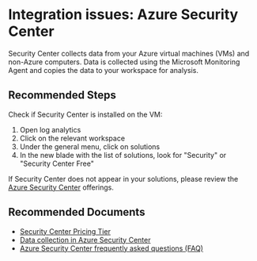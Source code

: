 <properties
pageTitle="Integration issues: Azure Security Center"
description="Integration issues: Azure Security Center"
service="microsoft.operationalinsights"
symptomID=""
infoBubbleText=""
resource="operationalinsightsaccounts"
authors="Yanivsh"
authoralias="fifa1111"
selfHelpType="generic"
supportTopicIds="32612471"
productPesIds="15725"
cloudEnvironments="Public, Fairfax"
articleId = "operationalinsights-generalloganalytics-integrationissuesazuresecuritycenter"
/>

# Integration issues: Azure Security Center
Security Center collects data from your Azure virtual machines (VMs) and non-Azure computers. Data is collected using the Microsoft Monitoring Agent and copies the data to your workspace for analysis.

## **Recommended Steps**

Check if Security Center is installed on the VM:

1. Open log analytics
2. Click on the relevant workspace
3. Under the general menu, click on solutions
4. In the new blade with the list of solutions, look for "Security" or "Security Center Free"

If Security Center does not appear in your solutions, please review the [Azure Security Center](https://docs.microsoft.com/azure/security-center/security-center-enable-data-collection#using-an-existing-workspace) offerings.

## **Recommended Documents**

* [Security Center Pricing Tier](https://azure.microsoft.com/pricing/details/security-center/)
* [Data collection in Azure Security Center](https://docs.microsoft.com/azure/security-center/security-center-enable-data-collection)
* [Azure Security Center frequently asked questions (FAQ)](https://docs.microsoft.com/azure/security-center/security-center-faq)
